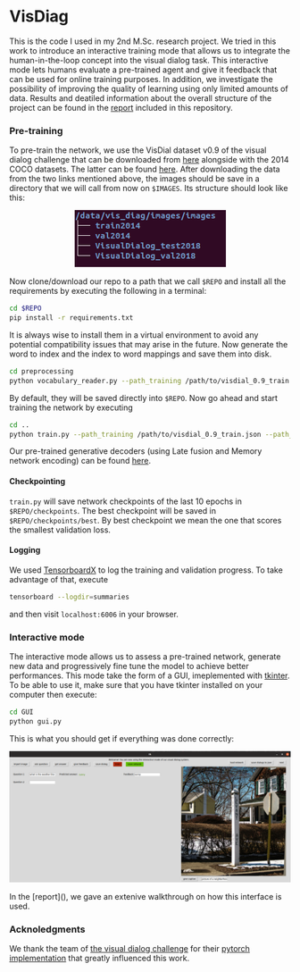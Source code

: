 # VisDiag
This is the code I used in my 2nd M.Sc. research project.	We tried in this work to introduce an interactive training mode that allows us to integrate the human-in-the-loop concept into the visual dialog task. This interactive mode lets humans evaluate a pre-trained agent and give it feedback that can be used for online training purposes. In addition, we investigate the possibility of improving the quality of learning using only limited amounts of data. Results and deatiled information about the overall structure of the project can be found in the [report]() included in this repository.

### Pre-training
To pre-train the network, we use the VisDial dataset v0.9 of the visual dialog challenge that can be downloaded from [here](https://visualdialog.org/data) alongside with the 2014 COCO datasets. The latter can be found [here](http://cocodataset.org/#download). 
After downloading the data from the two links mentioned above, the images should be save in a directory that we will call  from now on `$IMAGES`. Its structure should look like this:
<p align="center"><img src="assets/image_structure.png" alt="PHP Terminal style set text color" /></p>

Now clone/download our repo to a path that we call `$REPO` and install all the requirements by executing the following in a terminal: 
```bash
cd $REPO
pip install -r requirements.txt
```
It is always wise to install them in a virtual environment to avoid any potential compatibility issues that may arise in the future.
Now generate the word to index and the index to word mappings and save them into disk.
```bash
cd preprocessing
python vocabulary_reader.py --path_training /path/to/visdial_0.9_train.json --path_val /path/to/visdial_0.9_val.json --images_dir $IMAGES
```
By default, they will be saved directly into `$REPO`.
Now go ahead and start training the network by executing
```bash
cd ..
python train.py --path_training /path/to/visdial_0.9_train.json --path_val /path/to/visdial_0.9_val.json --images_dir $IMAGES
```
Our pre-trained generative decoders (using Late fusion and Memory network encoding) can be found [here](https://drive.google.com/open?id=1ED-GwQpeANKOtQFsatSmxMHy3fuQwq-V).
#### Checkpointing
``train.py`` will save network checkpoints of the last 10 epochs in ``$REPO/checkpoints``. The best checkpoint will be saved in ``$REPO/checkpoints/best``. By best checkpoint we mean the one that scores the smallest validation loss. 

#### Logging
We used [TensorboardX](https://github.com/lanpa/tensorboardX) to log the training and validation progress. To take advantage of that, execute  
```bash
tensorboard --logdir=summaries
```
and then visit ``localhost:6006`` in your browser.

### Interactive mode
The interactive mode allows us to assess a pre-trained network, generate new data and progressively fine tune the model to achieve better performances. This mode take the form of a GUI, imeplemented with [tkinter](https://docs.python.org/3/library/tkinter.html). 
To be able to use it, make sure that you have tkinter installed on your computer then execute: 
```bash
cd GUI
python gui.py
```
This is what you should get if everything was done correctly:
<p align="center"><img src="assets/gui.png" alt="PHP Terminal style set text color" /></p>
In the [report](), we gave an extenive walkthrough on how this interface is used. 

### Acknoledgments
We thank the team of [the visual dialog challenge](https://visualdialog.org/people) for their [pytorch implementation](https://github.com/batra-mlp-lab/visdial-challenge-starter-pytorch) that greatly influenced this work.
